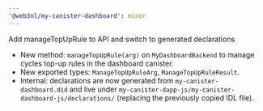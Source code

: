 ```yaml
---
'@web3nl/my-canister-dashboard': minor
---
```


Add manageTopUpRule to API and switch to generated declarations

- New method: `manageTopUpRule(arg)` on `MyDashboardBackend` to manage cycles top-up rules in the dashboard canister.
- New exported types: `ManageTopUpRuleArg`, `ManageTopUpRuleResult`.
- Internal: declarations are now generated from `my-canister-dashboard.did` and live under
  `my-canister-dapp-js/my-canister-dashboard-js/declarations/` (replacing the previously copied IDL file).
